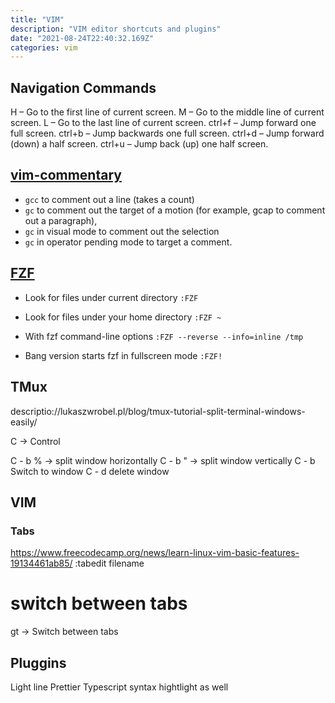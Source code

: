 ```yaml
---
title: "VIM"
description: "VIM editor shortcuts and plugins"
date: "2021-08-24T22:40:32.169Z"
categories: vim
---
```


## Navigation Commands

H – Go to the first line of current screen.
M – Go to the middle line of current screen.
L – Go to the last line of current screen.
ctrl+f – Jump forward one full screen.
ctrl+b – Jump backwards one full screen.
ctrl+d – Jump forward (down) a half screen.
ctrl+u – Jump back (up) one half screen.

## [vim-commentary](!https://github.com/tpope/vim-commentary)

- `gcc` to comment out a line (takes a count)
- `gc` to comment out the target of a motion (for example, gcap to comment out a paragraph),
- `gc` in visual mode to comment out the selection
- `gc` in operator pending mode to target a comment.

## [FZF](!https://github.com/junegunn/fzf/blob/master/README-VIM.md)

- Look for files under current directory
  `:FZF`

- Look for files under your home directory
  `:FZF ~`

- With fzf command-line options
  `:FZF --reverse --info=inline /tmp`

- Bang version starts fzf in fullscreen mode
  `:FZF!`

## TMux

descriptio://lukaszwrobel.pl/blog/tmux-tutorial-split-terminal-windows-easily/

C -> Control

C - b % -> split window horizontally
C - b " -> split window vertically
C - b <arrow keys> Switch to window
C - d delete window

## VIM

### Tabs

https://www.freecodecamp.org/news/learn-linux-vim-basic-features-19134461ab85/
:tabedit filename

# switch between tabs

gt -> Switch between tabs

## Pluggins

Light line
Prettier
Typescript syntax hightlight as well
